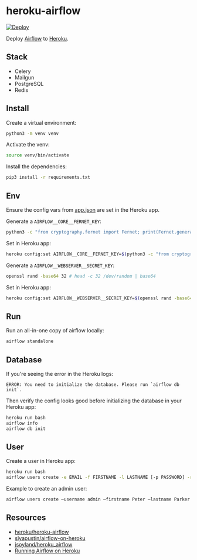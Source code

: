 # heroku-airflow

[![Deploy](https://www.herokucdn.com/deploy/button.svg)](https://heroku.com/deploy)

Deploy [Airflow](https://airflow.apache.org/) to [Heroku](https://www.heroku.com/).

## Stack

- Celery
- Mailgun
- PostgreSQL
- Redis

## Install

Create a virtual environment:

```sh
python3 -m venv venv
```

Activate the venv:

```sh
source venv/bin/activate
```

Install the dependencies:

```sh
pip3 install -r requirements.txt
```

## Env

Ensure the config vars from [app.json](app.json) are set in the Heroku app.

Generate a `AIRFLOW__CORE__FERNET_KEY`:

```sh
python3 -c "from cryptography.fernet import Fernet; print(Fernet.generate_key().decode())"
```

Set in Heroku app:

```sh
heroku config:set AIRFLOW__CORE__FERNET_KEY=$(python3 -c "from cryptography.fernet import Fernet; print(Fernet.generate_key().decode())")
```

Generate a `AIRFLOW__WEBSERVER__SECRET_KEY`:

```sh
openssl rand -base64 32 # head -c 32 /dev/random | base64
```

Set in Heroku app:

```sh
heroku config:set AIRFLOW__WEBSERVER__SECRET_KEY=$(openssl rand -base64 32)
```

## Run

Run an all-in-one copy of airflow locally:

```sh
airflow standalone
```

## Database

If you're seeing the error in the Heroku logs:

```
ERROR: You need to initialize the database. Please run `airflow db init`.
```

Then verify the config looks good before initializing the database in your Heroku app:

```sh
heroku run bash
airflow info
airflow db init
```

## User

Create a user in Heroku app:

```sh
heroku run bash
airflow users create -e EMAIL -f FIRSTNAME -l LASTNAME [-p PASSWORD] -r ROLE [--use-random-password] -u USERNAME
```

Example to create an admin user:

```sh
airflow users create –username admin –firstname Peter –lastname Parker –role Admin –email admin@example.com
```

## Resources

- [heroku/heroku-airflow](https://github.com/heroku/heroku-airflow)
- [slyapustin/airflow-on-heroku](https://github.com/slyapustin/airflow-on-heroku)
- [jsoyland/heroku_airflow](https://github.com/jsoyland/heroku_airflow)
- [Running Airflow on Heroku](https://medium.com/@damesavram/running-airflow-on-heroku-ed1d28f8013d)
